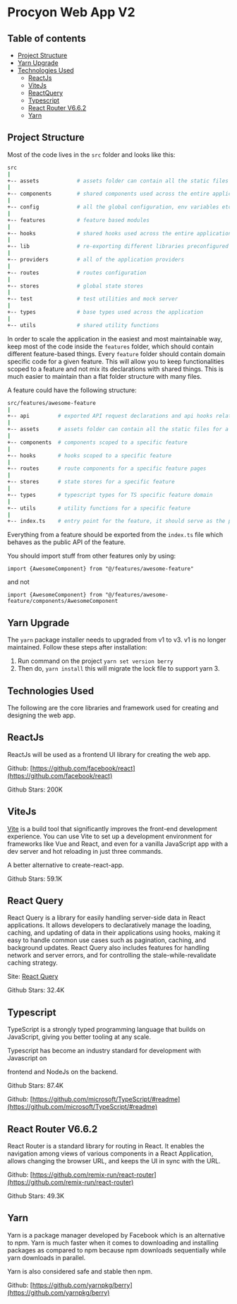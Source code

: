# Procyon Web App V2

## Table of contents

- [Project Structure](#project-structure)
- [Yarn Upgrade](#yarn-upgrade)
- [Technologies Used](#technologies-used)
  - [ReactJs](#reactjs)
  - [ViteJs](#vitejs)
  - [ReactQuery](#react-query)
  - [Typescript](#typescript)
  - [React Router V6.6.2](#react-router-v662)
  - [Yarn](#yarn)

## Project Structure

Most of the code lives in the `src` folder and looks like this:

```sh
src
|
+-- assets            # assets folder can contain all the static files such as images, fonts, etc.
|
+-- components        # shared components used across the entire application
|
+-- config            # all the global configuration, env variables etc. get exported from here and used in the app
|
+-- features          # feature based modules
|
+-- hooks             # shared hooks used across the entire application
|
+-- lib               # re-exporting different libraries preconfigured for the application
|
+-- providers         # all of the application providers
|
+-- routes            # routes configuration
|
+-- stores            # global state stores
|
+-- test              # test utilities and mock server
|
+-- types             # base types used across the application
|
+-- utils             # shared utility functions
```

In order to scale the application in the easiest and most maintainable way, keep most of the code inside the `features` folder, which should contain different feature-based things. Every `feature` folder should contain domain specific code for a given feature. This will allow you to keep functionalities scoped to a feature and not mix its declarations with shared things. This is much easier to maintain than a flat folder structure with many files.

A feature could have the following structure:

```sh
src/features/awesome-feature
|
+-- api         # exported API request declarations and api hooks related to a specific feature
|
+-- assets      # assets folder can contain all the static files for a specific feature
|
+-- components  # components scoped to a specific feature
|
+-- hooks       # hooks scoped to a specific feature
|
+-- routes      # route components for a specific feature pages
|
+-- stores      # state stores for a specific feature
|
+-- types       # typescript types for TS specific feature domain
|
+-- utils       # utility functions for a specific feature
|
+-- index.ts    # entry point for the feature, it should serve as the public API of the given feature and exports everything that should be used outside the feature
```

Everything from a feature should be exported from the `index.ts` file which behaves as the public API of the feature.

You should import stuff from other features only by using:

`import {AwesomeComponent} from "@/features/awesome-feature"`

and not

`import {AwesomeComponent} from "@/features/awesome-feature/components/AwesomeComponent`

## Yarn Upgrade

The `yarn` package installer needs to upgraded from v1 to v3.  v1 is no longer maintained.
Follow these steps after installation:

1. Run command on the project `yarn set version berry`
2. Then do, `yarn install` this will migrate the lock file to support yarn 3.

## Technologies Used

The following are the core libraries and framework used for creating and designing the web app.

## ReactJs

ReactJs will be used as a frontend UI library for creating the web app.

Github: [https://github.com/facebook/react](https://github.com/facebook/react)

Github Stars: 200K

## ViteJs

[Vite](https://vitejs.dev/) is a build tool that significantly improves the front-end development experience. You can use Vite to set up a development environment for frameworks like Vue and React, and even for a vanilla JavaScript app with a dev server and hot reloading in just three commands.

A better alternative to create-react-app.

Github Stars: 59.1K

## React Query

React Query is a library for easily handling server-side data in React applications. It allows developers to declaratively manage the loading, caching, and updating of data in their applications using hooks, making it easy to handle common use cases such as pagination, caching, and background updates. React Query also includes features for handling network and server errors, and for controlling the stale-while-revalidate caching strategy.

Site: [React Query](https://react-query-v3.tanstack.com/overview)

Github Stars: 32.4K

## Typescript

TypeScript is a strongly typed programming language that builds on JavaScript, giving you better tooling at any scale.

Typescript has become an industry standard for development with Javascript on

frontend and NodeJs on the backend.

Github Stars: 87.4K

Github: [https://github.com/microsoft/TypeScript/#readme](https://github.com/microsoft/TypeScript/#readme)

## React Router V6.6.2

React Router is a standard library for routing in React. It enables the navigation among views of various components in a React Application, allows changing the browser URL, and keeps the UI in sync with the URL.

Github: [https://github.com/remix-run/react-router](https://github.com/remix-run/react-router)

Github Stars: 49.3K

## Yarn

Yarn is a package manager developed by Facebook which is an alternative to npm. Yarn is much faster when it comes to downloading and installing packages as compared to npm because npm downloads sequentially while yarn downloads in parallel.

Yarn is also considered safe and stable then npm.

Github: [https://github.com/yarnpkg/berry](https://github.com/yarnpkg/berry)
